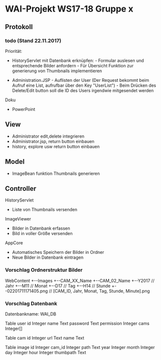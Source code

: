 # WAI-Projekt WS17-18 Gruppe x

## Protokoll

### todo (Stand 22.11.2017)

Priorität:

- HistoryServlet mit Datenbank erknüpfen: 
      - Formular auslesen und entsprechende Bilder anfordern
      - Für Übersicht Funktion zur generierung von Thumbnails implementieren
      
- Administration.JSP
      - Auflisten der User (Der Request bekommt beim Aufruf eine List<UserBean>, aufrufbar über den Key "UserList")
      - Beim Drücken des Delete/Edit button soll die ID des Users irgendwie mitgesendet werden



Doku
- PowerPoint

## View
- Administrator edit,delete integrieren
- Administrator.jsp, return button einbauen
- history, explore usw return button einbauen

## Model
- ImageBean funktion Thumbnails generieren



## Controller
HistoryServlet
- Liste von Thumbnails versenden

ImageViewer
- Bilder in Datenbank erfassen
- Bild in voller Größe versenden

AppCore
- Automatisches Speichern der Bilder in Ordner
- Neue Bilder in Datenbank eintragen







### Vorschlag Ordnerstruktur Bilder
WebContent
+--Images
  +--CAM_XX_Name
  +--CAM_02_Name
    +--Y2017                      // Jahr
      +--M11                      // Monat
        +--D17                    // Tag
          +--H14                  // Stunde
            +--02201711171405.png // [CAM_ID, Jahr, Monat, Tag, Stunde, Minute].png
            
            
 ### Vorschlag Datenbank
 Datenbankname: WAI_DB
 
 Table user
 id             Integer
 name           Text
 password       Text
 permission     Integer
 cams           Integer[]
 
 Table cam
 id     Integer
 url    Text
 name   Text
 
 Table image
 id         Integer
 cam_id     Integer
 path       Text
 year       Integer
 month      Integer
 day        Integer
 hour       Integer
 thumbpath  Text
 
 
 
 
